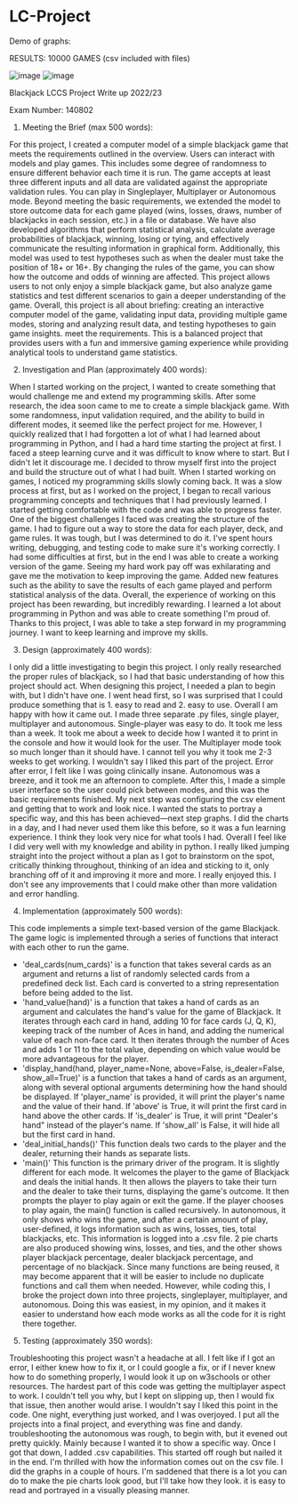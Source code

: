 # LC-Project



 Demo of graphs:

 RESULTS: 10000 GAMES (csv included with files)
 
![image](https://user-images.githubusercontent.com/118645227/225509523-d28f2c7a-9c82-4ff9-bca9-840acd453cbc.png)
![image](https://user-images.githubusercontent.com/118645227/225509556-66d66cd0-c322-484a-9a6e-0b5f7f87a518.png)








Blackjack
LCCS Project Write up 2022/23

Exam Number: 140802
1. Meeting the Brief (max 500 words):

For this project, I created a computer model of a simple blackjack game that meets the requirements outlined in the overview. Users can interact with models and play games. This includes some degree of randomness to ensure different behavior each time it is run. The game accepts at least three different inputs and all data are validated against the appropriate validation rules. You can play in Singleplayer, Multiplayer or Autonomous mode. Beyond meeting the basic requirements, we extended the model to store outcome data for each game played (wins, losses, draws, number of blackjacks in each session, etc.) in a file or database. We have also developed algorithms that perform statistical analysis, calculate average probabilities of blackjack, winning, losing or tying, and effectively communicate the resulting information in graphical form. Additionally, this model was used to test hypotheses such as when the dealer must take the position of 18+ or 16+. By changing the rules of the game, you can show how the outcome and odds of winning are affected. This project allows users to not only enjoy a simple blackjack game, but also analyze game statistics and test different scenarios to gain a deeper understanding of the game. Overall, this project is all about briefing: creating an interactive computer model of the game, validating input data, providing multiple game modes, storing and analyzing result data, and testing hypotheses to gain game insights. meet the requirements. This is a balanced project that provides users with a fun and immersive gaming experience while providing analytical tools to understand game statistics.

2. Investigation and Plan (approximately 400 words):

When I started working on the project, I wanted to create something that would challenge me and extend my programming skills. After some research, the idea soon came to me to create a simple blackjack game. With some randomness, input validation required, and the ability to build in different modes, it seemed like the perfect project for me. However, I quickly realized that I had forgotten a lot of what I had learned about programming in Python, and I had a hard time starting the project at first. I faced a steep learning curve and it was difficult to know where to start. But I didn't let it discourage me. I decided to throw myself first into the project and build the structure out of what I had built. When I started working on games, I noticed my programming skills slowly coming back. It was a slow process at first, but as I worked on the project, I began to recall various programming concepts and techniques that I had previously learned. I started getting comfortable with the code and was able to progress faster. One of the biggest challenges I faced was creating the structure of the game. I had to figure out a way to store the data for each player, deck, and game rules. It was tough, but I was determined to do it. I've spent hours writing, debugging, and testing code to make sure it's working correctly. I had some difficulties at first, but in the end I was able to create a working version of the game. Seeing my hard work pay off was exhilarating and gave me the motivation to keep improving the game. Added new features such as the ability to save the results of each game played and perform statistical analysis of the data. Overall, the experience of working on this project has been rewarding, but incredibly rewarding. I learned a lot about programming in Python and was able to create something I'm proud of. Thanks to this project, I was able to take a step forward in my programming journey. I want to keep learning and improve my skills.

3. Design (approximately 400 words):

I only did a little investigating to begin this project. I only really researched the proper rules of blackjack, so I had that basic understanding of how this project should act. When designing this project, I needed a plan to begin with, but I didn't have one. I went head first, so I was surprised that I could produce something that is 1. easy to read and 2. easy to use. Overall I am happy with how it came out. I made three separate .py files, single player, multiplayer and autonomous. Single-player was easy to do. It took me less than a week. It took me about a week to decide how I wanted it to print in the console and how it would look for the user. The Multiplayer mode took so much longer than it should have. I cannot tell you why it took me 2-3 weeks to get working. I wouldn't say I liked this part of the project. Error after error, I felt like I was going clinically insane. Autonomous was a breeze, and it took me an afternoon to complete. After this, I made a simple user interface so the user could pick between modes, and this was the basic requirements finished. My next step was configuring the csv element and getting that to work and look nice. I wanted the stats to portray a specific way, and this has been achieved—next step graphs. I did the charts in a day, and I had never used them like this before, so it was a fun learning experience. I think they look very nice for what tools I had. Overall I feel like I did very well with my knowledge and ability in python. I really liked jumping straight into the project without a plan as I got to brainstorm on the spot, critically thinking throughout, thinking of an idea and sticking to it, only branching off of it and improving it more and more. I really enjoyed this. I don't see any improvements that I could make other than more validation and error handling.

4. Implementation (approximately 500 words):

This code implements a simple text-based version of the game Blackjack. The game logic is implemented through a series of functions that interact with each other to run the game.
- 'deal_cards(num_cards)' is a function that takes several cards as an argument and returns a list of randomly selected cards from a predefined deck list. Each card is converted to a string representation before being added to the list. 
- 'hand_value(hand)' is a function that takes a hand of cards as an argument and calculates the hand's value for the game of Blackjack. It iterates through each card in hand, adding 10 for face cards (J, Q, K), keeping track of the number of Aces in hand, and adding the numerical value of each non-face card. It then iterates through the number of Aces and adds 1 or 11 to the total value, depending on which value would be more advantageous for the player.
- 'display_hand(hand, player_name=None, above=False, is_dealer=False, show_all=True)' is a function that takes a hand of cards as an argument, along with several optional arguments determining how the hand should be displayed. If 'player_name' is provided, it will print the player's name and the value of their hand. If 'above' is True, it will print the first card in hand above the other cards. If 'is_dealer' is True, it will print "Dealer's hand" instead of the player's name. If 'show_all' is False, it will hide all but the first card in hand.
- 'deal_initial_hands()' This function deals two cards to the player and the dealer, returning their hands as separate lists.
- 'main()' This function is the primary driver of the program. It is slightly different for each mode. It welcomes the player to the game of Blackjack and deals the initial hands. It then allows the players to take their turn and the dealer to take their turns, displaying the game's outcome. It then prompts the player to play again or exit the game. If the player chooses to play again, the main() function is called recursively. In autonomous, it only shows who wins the game, and after a certain amount of play, user-defined, it logs information such as wins, losses, ties, total blackjacks, etc. This information is logged into a .csv file. 2 pie charts are also produced showing wins, losses, and ties, and the other shows player blackjack percentage, dealer blackjack percentage, and percentage of no blackjack.
Since many functions are being reused, it may become apparent that it will be easier to include no duplicate functions and call them when needed. However, while coding this, I broke the project down into three projects, singleplayer, multiplayer, and autonomous. Doing this was easiest, in my opinion, and it makes it easier to understand how each mode works as all the code for it is right there together.

5.  Testing (approximately 350 words):

Troubleshooting this project wasn't a headache at all. I felt like if I got an error, I either knew how to fix it, or I could google a fix, or if I never knew how to do something properly, I would look it up on w3schools or other resources. The hardest part of this code was getting the multiplayer aspect to work. I couldn't tell you why, but I kept on slipping up, then I would fix that issue, then another would arise. I wouldn't say I liked this point in the code. One night, everything just worked, and I was overjoyed. I put all the projects into a final project, and everything was fine and dandy. troubleshooting the autonomous was rough, to begin with, but it evened out pretty quickly. Mainly because I wanted it to show a specific way. Once I got that down, I added .csv capabilities. This started off rough but nailed it in the end. I'm thrilled with how the information comes out on the csv file. I did the graphs in a couple of hours. I'm saddened that there is a lot you can do to make the pie charts look good, but I'll take how they look. it is easy to read and portrayed in a visually pleasing manner.

 

